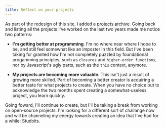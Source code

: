 ```yaml
---
title: Reflect on your projects
---
```


As part of the redesign of this site, I added a [projects archive](/archives/projects). Going back and listing all the projects I've worked on the last two years made me notice two patterns:

- **I'm getting better at programming**. I'm no where near where I hope to be, and still feel somewhat like an imposter in this field. But I've been taking for granted how I'm not completely puzzled by foundational progamming principles, such as `closures` and `higher-order functions`, nor by Javascript's ugly parts, such as the `this`  context, anymore.

- **My projects are becoming more valuable**. This isn't just a result of growing more skilled. Part of becoming a better creator is acquiring a better taste for what projects to create. When you have no choice but to acknowledge the two months spent creating a somewhat-useless project, you learn quickly.

Going foward, I'll continue to create, but I'll be taking a break from working on open-source projects. I'm looking for a different sort of challange now and will be channeling my energy towards creating an idea that I've had for a while: Studbits.
